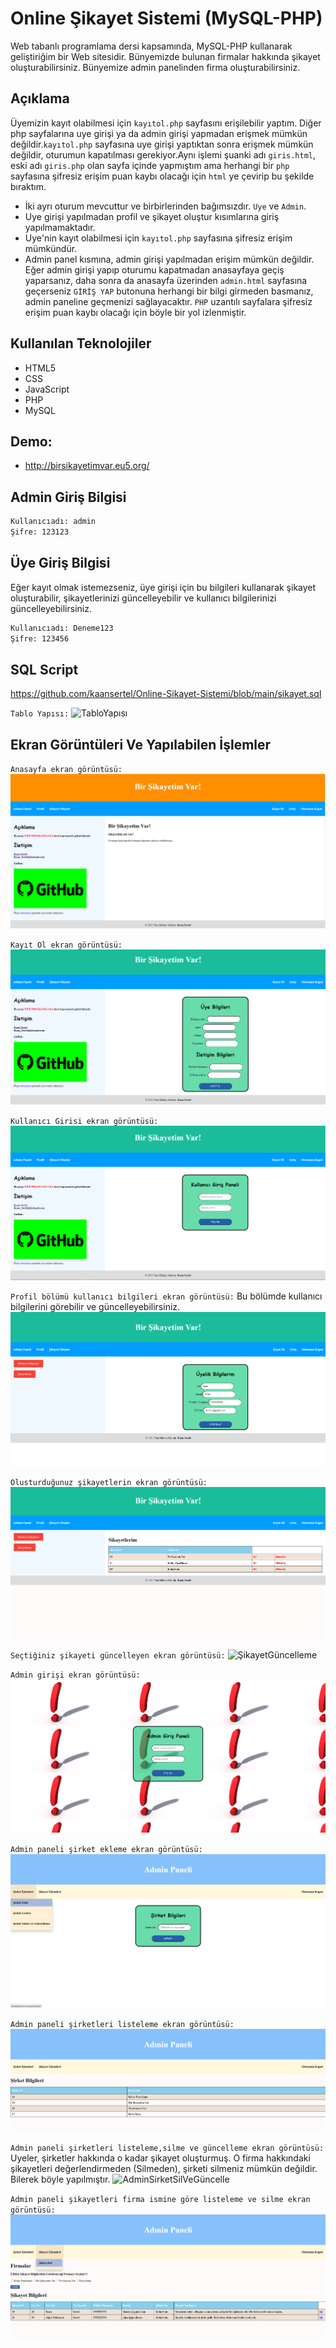 # Online Şikayet Sistemi (MySQL-PHP)
Web tabanlı programlama dersi kapsamında, MySQL-PHP kullanarak geliştiriğim bir Web sitesidir.
Bünyemizde bulunan firmalar hakkında şikayet oluşturabilirsiniz. 
Bünyemize admin panelinden firma oluşturabilirsiniz.

## Açıklama
Üyemizin kayıt olabilmesi için `kayıtol.php` sayfasını erişilebilir yaptım. Diğer php sayfalarına uye girişi ya da admin girişi yapmadan erişmek mümkün değildir.`kayıtol.php` sayfasına uye girişi yaptıktan sonra erişmek mümkün değildir, oturumun kapatılması gerekiyor.Aynı işlemi şuanki adı `giris.html`, eski adı `giris.php` olan sayfa içinde yapmıştım ama herhangi bir `php` sayfasına şifresiz erişim puan kaybı olacağı için `html` ye çevirip bu şekilde bıraktım.

- İki ayrı oturum mevcuttur ve birbirlerinden bağımsızdır. `Uye` ve `Admin`.
- Uye girişi yapılmadan profil ve şikayet oluştur kısımlarına giriş yapılmamaktadır.
- Uye'nin kayıt olabilmesi için `kayıtol.php` sayfasına şifresiz erişim mümkündür.
- Admin panel kısmına, admin girişi yapılmadan erişim mümkün değildir. Eğer admin girişi yapıp oturumu kapatmadan anasayfaya geçiş yaparsanız, daha sonra da anasayfa üzerinden `admin.html` sayfasına geçerseniz `GİRİŞ YAP` butonuna herhangi bir bilgi girmeden basmanız, admin paneline geçmenizi sağlayacaktır. `PHP` uzantılı sayfalara şifresiz erişim puan kaybı olacağı için böyle bir yol izlenmiştir.


## Kullanılan Teknolojiler
- HTML5
- CSS
- JavaScript
- PHP
- MySQL

## Demo:
- <http://birsikayetimvar.eu5.org/>

## Admin Giriş Bilgisi
```sh
Kullanıcıadı: admin
Şifre: 123123
```
## Üye Giriş Bilgisi
Eğer kayıt olmak istemezseniz, üye girişi için bu bilgileri kullanarak şikayet oluşturabilir, şikayetlerinizi güncelleyebilir ve kullanıcı bilgilerinizi güncelleyebilirsiniz.
```sh
Kullanıcıadı: Deneme123
Şifre: 123456
```

## SQL Script
<https://github.com/kaansertel/Online-Sikayet-Sistemi/blob/main/sikayet.sql>

`Tablo Yapısı:`
![TabloYapısı](https://github.com/kaansertel/Online-Sikayet-Sistemi/blob/main/resimler/VeriTaban%C4%B1Tablo.png)

## Ekran Görüntüleri Ve Yapılabilen İşlemler
`Anasayfa ekran görüntüsü:`
![AnaSayfa](https://github.com/kaansertel/Online-Sikayet-Sistemi/blob/main/resimler/Anasayfa.png)

`Kayıt Ol ekran görüntüsü:`
![KayıtOl](https://github.com/kaansertel/Online-Sikayet-Sistemi/blob/main/resimler/Kay%C4%B1tOl.png)

`Kullanıcı Girisi ekran görüntüsü:`
![KullanıcıGirisi](https://github.com/kaansertel/Online-Sikayet-Sistemi/blob/main/resimler/Giris.png)

`Profil bölümü kullanıcı bilgileri ekran görüntüsü:`
Bu bölümde kullanıcı bilgilerini görebilir ve güncelleyebilirsiniz.
![KullanıcıBilgileri](https://github.com/kaansertel/Online-Sikayet-Sistemi/blob/main/resimler/Kullan%C4%B1c%C4%B1Bilgileri.png)

`Olusturduğunuz şikayetlerin ekran görüntüsü:`
![Sikayetlerim](https://github.com/kaansertel/Online-Sikayet-Sistemi/blob/main/resimler/Sikayetlerim.png)

`Seçtiğiniz şikayeti güncelleyen ekran görüntüsü:`
![ŞikayetGüncelleme](https://github.com/kaansertel/Online-Sikayet-Sistemi/blob/main/resimler/SikayetG%C3%BCncelleme.png)

`Admin girişi ekran görüntüsü:`
![AdminGiris](https://github.com/kaansertel/Online-Sikayet-Sistemi/blob/main/resimler/AdminGiris.png)

`Admin paneli şirket ekleme ekran görüntüsü:`
![AdminSirketEkleme](https://github.com/kaansertel/Online-Sikayet-Sistemi/blob/main/resimler/AdminPaneliSirketEkle.png)

`Admin paneli şirketleri listeleme ekran görüntüsü:`
![AdminSirketListele](https://github.com/kaansertel/Online-Sikayet-Sistemi/blob/main/resimler/AdminPaneliSirketListele.png)

`Admin paneli şirketleri listeleme,silme ve güncelleme ekran görüntüsü:`
Uyeler, şirketler hakkında o kadar şikayet oluşturmuş. O firma hakkındaki şikayetleri değerlendirmeden (Silmeden), şirketi silmeniz mümkün değildir. Bilerek böyle yapılmıştır.
![AdminSirketSilVeGüncelle](https://github.com/kaansertel/Online-Sikayet-Sistemi/blob/main/resimler/AdminPaneliSirketSilVeG%C3%BCncelle.png)

`Admin paneli şikayetleri firma ismine göre listeleme ve silme ekran görüntüsü:`
![AdminSikayetListele](https://github.com/kaansertel/Online-Sikayet-Sistemi/blob/main/resimler/AdminPaneli%C5%9EikayetlerinFirmalaraG%C3%B6reListelenmesi.png)

